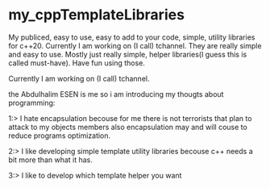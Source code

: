 # my_cppTemplateLibraries
My publiced, easy to use, easy to add to your code, simple, utility libraries for c++20. Currently I am working on (I call) tchannel.
They are really simple and easy to use. Mostly just really simple, helper libraries(I guess this is called must-have). Have fun using those.

 Currently I am working on (I call) tchannel.

the Abdulhalim ESEN is me so i am introducing my thougts about programming:

1:> I hate encapsulation becouse for me there is not terrorists that plan to attack to my objects members also encapsulation may and will couse to reduce programs optimization.

2:> I like developing simple template utility libraries becouse c++ needs a bit more than what it has.

3:> I like to develop which template helper you want
